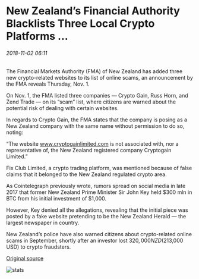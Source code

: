 # New Zealand’s Financial Authority Blacklists Three Local Crypto Platforms ...

###### 2018-11-02 06:11

The Financial Markets Authority (FMA) of New Zealand has added three new crypto-related websites to its list of online scams, an announcement by the FMA reveals Thursday, Nov. 1.

On Nov. 1, the FMA listed three companies — Crypto Gain, Russ Horn, and Zend Trade — on its “scam” list, where citizens are warned about the potential risk of dealing with certain websites.

In regards to Crypto Gain, the FMA states that the company is posing as a New Zealand company with the same name without permission to do so, noting:

“The website www.cryptogainlimited.com is not associated with, nor a representative of, the New Zealand registered company Cryptogain Limited.”

Fix Club Limited, a crypto trading platform, was mentioned because of false claims that it belonged to the New Zealand regulated crypto area.

As Cointelegraph previously wrote, rumors spread on social media in late 2017 that former New Zealand Prime Minister Sir John Key held $300 mln in BTC from his initial investment of $1,000.

However, Key denied all the allegations, revealing that the initial piece was posted by a fake website pretending to be the New Zealand Herald — the largest newspaper in country.

New Zealand’s police have also warned citizens about crypto-related online scams in September, shortly after an investor lost $320,000 NZD ($213,000 USD) to crypto fraudsters.

[Original source](https://cointelegraph.com/news/new-zealands-financial-authority-blacklists-three-local-crypto-platforms)

![stats](https://c.statcounter.com/11760860/0/a89fa40b/1/ "stats")